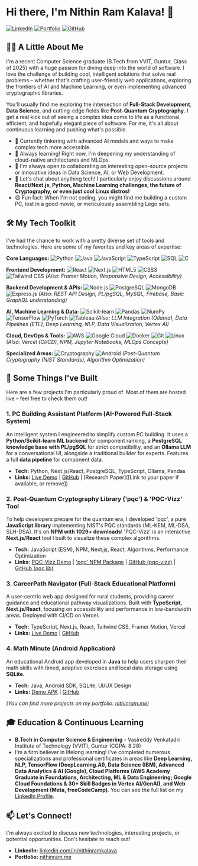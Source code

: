 # Hi there, I'm Nithin Ram Kalava! 👋

[![LinkedIn](https://img.shields.io/badge/LinkedIn-Connect-blue?style=for-the-badge&logo=linkedin)](https://linkedin.com/in/nithinramkalava)
[![Portfolio](https://img.shields.io/badge/Portfolio-nithinram.me-brightgreen?style=for-the-badge&logo=vercel)](https://nithinram.me) 
[![GitHub](https://img.shields.io/badge/GitHub-Follow_Me-black?style=for-the-badge&logo=github)](https://github.com/nithinramkalava)

## 👨‍💻 A Little About Me

I'm a recent Computer Science graduate (B.Tech from VVIT, Guntur, Class of 2025) with a huge passion for diving deep into the world of software. I love the challenge of building cool, intelligent solutions that solve real problems – whether that's crafting user-friendly web applications, exploring the frontiers of AI and Machine Learning, or even implementing advanced cryptographic libraries.

You'll usually find me exploring the intersection of **Full-Stack Development**, **Data Science**, and cutting-edge fields like **Post-Quantum Cryptography**. I get a real kick out of seeing a complex idea come to life as a functional, efficient, and hopefully elegant piece of software. For me, it's all about continuous learning and pushing what's possible.

- 🔭 Currently tinkering with advanced AI models and ways to make complex tech more accessible.
- 🌱 Always learning! Right now, I'm deepening my understanding of cloud-native architectures and MLOps.
- 👯 I'm always open to collaborating on interesting open-source projects or innovative ideas in Data Science, AI, or Web Development.
- 💬 Let's chat about anything tech! I particularly enjoy discussions around **React/Next.js, Python, Machine Learning challenges, the future of Cryptography, or even just cool Linux distros!**
- 😄 Fun fact: When I'm not coding, you might find me building a custom PC, lost in a good movie, or meticulously assembling Lego sets.

## 🛠️ My Tech Toolkit

I've had the chance to work with a pretty diverse set of tools and technologies. Here are some of my favorites and key areas of expertise:

**Core Languages:**
![Python](https://img.shields.io/badge/Python-3776AB?style=flat-square&logo=python&logoColor=white)
![Java](https://img.shields.io/badge/Java-ED8B00?style=flat-square&logo=openjdk&logoColor=white)
![JavaScript](https://img.shields.io/badge/JavaScript-F7DF1E?style=flat-square&logo=javascript&logoColor=black)
![TypeScript](https://img.shields.io/badge/TypeScript-3178C6?style=flat-square&logo=typescript&logoColor=white)
![SQL](https://img.shields.io/badge/SQL-025E8C?style=flat-square&logo=postgresql&logoColor=white)
![C](https://img.shields.io/badge/C-A8B9CC?style=flat-square&logo=c&logoColor=white)

**Frontend Development:**
![React](https://img.shields.io/badge/React-61DAFB?style=flat-square&logo=react&logoColor=black)
![Next.js](https://img.shields.io/badge/Next.js-000000?style=flat-square&logo=next.js&logoColor=white)
![HTML5](https://img.shields.io/badge/HTML5-E34F26?style=flat-square&logo=html5&logoColor=white)
![CSS3](https://img.shields.io/badge/CSS3-1572B6?style=flat-square&logo=css3&logoColor=white)
![Tailwind CSS](https://img.shields.io/badge/Tailwind_CSS-38B2AC?style=flat-square&logo=tailwind-css&logoColor=white)
_(Also: Framer Motion, Responsive Design, Accessibility)_

**Backend Development & APIs:**
![Node.js](https://img.shields.io/badge/Node.js-339933?style=flat-square&logo=node.js&logoColor=white)
![PostgreSQL](https://img.shields.io/badge/PostgreSQL-336791?style=flat-square&logo=postgresql&logoColor=white)
![MongoDB](https://img.shields.io/badge/MongoDB-47A248?style=flat-square&logo=mongodb&logoColor=white)
![Express.js](https://img.shields.io/badge/Express.js-000000?style=flat-square&logo=express&logoColor=white)
_(Also: REST API Design, PL/pgSQL, MySQL, Firebase, Basic GraphQL understanding)_

**AI, Machine Learning & Data:**
![Scikit-learn](https://img.shields.io/badge/Scikit--learn-F7931E?style=flat-square&logo=scikit-learn&logoColor=white)
![Pandas](https://img.shields.io/badge/Pandas-150458?style=flat-square&logo=pandas&logoColor=white)
![NumPy](https://img.shields.io/badge/NumPy-013243?style=flat-square&logo=numpy&logoColor=white)
![TensorFlow](https://img.shields.io/badge/TensorFlow-FF6F00?style=flat-square&logo=tensorflow&logoColor=white)
![PyTorch](https://img.shields.io/badge/PyTorch-EE4C2C?style=flat-square&logo=pytorch&logoColor=white)
![Tableau](https://img.shields.io/badge/Tableau-E97627?style=flat-square&logo=tableau&logoColor=white)
_(Also: LLM Integration (Ollama), Data Pipelines (ETL), Deep Learning, NLP, Data Visualization, Vertex AI)_

**Cloud, DevOps & Tools:**
![AWS](https://img.shields.io/badge/AWS-232F3E?style=flat-square&logo=amazon-aws&logoColor=white)
![Google Cloud](https://img.shields.io/badge/Google_Cloud-4285F4?style=flat-square&logo=google-cloud&logoColor=white)
![Docker](https://img.shields.io/badge/Docker-2496ED?style=flat-square&logo=docker&logoColor=white)
![Git](https://img.shields.io/badge/Git-F05032?style=flat-square&logo=git&logoColor=white)
![Linux](https://img.shields.io/badge/Linux-FCC624?style=flat-square&logo=linux&logoColor=black)
_(Also: Vercel (CI/CD), NPM, Jupyter Notebooks, MLOps Concepts)_

**Specialized Areas:**
![Cryptography](https://img.shields.io/badge/PQC-Secure-blueviolet?style=flat-square) <!-- Generic badge -->
![Android](https://img.shields.io/badge/Android_Dev-3DDC84?style=flat-square&logo=android&logoColor=white)
_(Post-Quantum Cryptography (NIST Standards), Algorithm Optimization)_

## 🚀 Some Things I've Built

Here are a few projects I'm particularly proud of. Most of them are hosted live – feel free to check them out!

### 1. PC Building Assistant Platform (AI-Powered Full-Stack System)
An intelligent system I engineered to simplify custom PC building. It uses a **Python/Scikit-learn ML backend** for component ranking, a **PostgreSQL knowledge base with PL/pgSQL** for strict compatibility, and an **Ollama LLM** for a conversational UI, alongside a traditional builder for experts. Features a full **data pipeline** for component data.
- **Tech:** Python, Next.js/React, PostgreSQL, TypeScript, Ollama, Pandas
- **Links:** [Live Demo](https://pcbuilder-ai.vercel.app/) | [GitHub](https://github.com/nithinramkalava/build-your-pc) | [Research Paper]([Link to your paper if available, or remove])

### 2. Post-Quantum Cryptography Library ('pqc') & 'PQC-Vizz' Tool
To help developers prepare for the quantum era, I developed 'pqc', a pure **JavaScript library** implementing NIST's PQC standards (ML-KEM, ML-DSA, SLH-DSA). It's on **NPM with 1029+ downloads**! 'PQC-Vizz' is an interactive **Next.js/React** tool I built to visualize these complex algorithms.
- **Tech:** JavaScript (ESM), NPM, Next.js, React, Algorithms, Performance Optimization
- **Links:** [PQC-Vizz Demo](https://pqc-vizz.vercel.app/) | ['pqc' NPM Package](https://www.npmjs.com/package/pqc) | [GitHub (pqc-vizz)](https://github.com/nithinramkalava/pqc-vizz) | [GitHub (pqc lib)](https://github.com/nithinkalava/post-quantum-crypto)

### 3. CareerPath Navigator (Full-Stack Educational Platform)
A user-centric web app designed for rural students, providing career guidance and educational pathway visualizations. Built with **TypeScript, Next.js/React**, focusing on accessibility and performance in low-bandwidth areas. Deployed with CI/CD on Vercel.
- **Tech:** TypeScript, Next.js, React, Tailwind CSS, Framer Motion, Vercel
- **Links:** [Live Demo](https://careerpath-nav.vercel.app/) | [GitHub](https://github.com/nithinramkalava/CareerPath-Navigator)

### 4. Math Minute (Android Application)
An educational Android app developed in **Java** to help users sharpen their math skills with timed, adaptive exercises and local data storage using **SQLite**.
- **Tech:** Java, Android SDK, SQLite, UI/UX Design
- **Links:** [Demo APK](https://github.com/nithinramkalava/Math-Minute/releases/tag/debug-releases) | [GitHub](https://github.com/nithinramkalava/Math-Minute)

_(You can find more projects on my portfolio: [nithinram.me](https://nithinram.me))_

## 🎓 Education & Continuous Learning

- **B.Tech in Computer Science & Engineering** - Vasireddy Venkatadri Institute of Technology (VVIT), Guntur (CGPA: 8.28)
- I'm a firm believer in lifelong learning! I've completed numerous specializations and professional certificates in areas like **Deep Learning, NLP, TensorFlow (DeepLearning.AI), Data Science (IBM), Advanced Data Analytics & AI (Google), Cloud Platforms (AWS Academy Graduate in Foundations, Architecting, ML & Data Engineering; Google Cloud Foundations & 30+ Skill Badges in Vertex AI/GenAI), and Web Development (Meta, freeCodeCamp)**. You can see the full list on my [LinkedIn Profile](https://linkedin.com/in/nithinramkalava/details/certifications/).

## 📫 Let's Connect!

I'm always excited to discuss new technologies, interesting projects, or potential opportunities. Don't hesitate to reach out!

- **LinkedIn:** [linkedin.com/in/nithinramkalava](https://linkedin.com/in/nithinramkalava)
- **Portfolio:** [nithinram.me](https://nithinram.me)